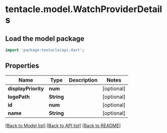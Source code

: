 # tentacle.model.WatchProviderDetails

## Load the model package
```dart
import 'package:tentacle/api.dart';
```

## Properties
Name | Type | Description | Notes
------------ | ------------- | ------------- | -------------
**displayPriority** | **num** |  | [optional] 
**logoPath** | **String** |  | [optional] 
**id** | **num** |  | [optional] 
**name** | **String** |  | [optional] 

[[Back to Model list]](../README.md#documentation-for-models) [[Back to API list]](../README.md#documentation-for-api-endpoints) [[Back to README]](../README.md)


